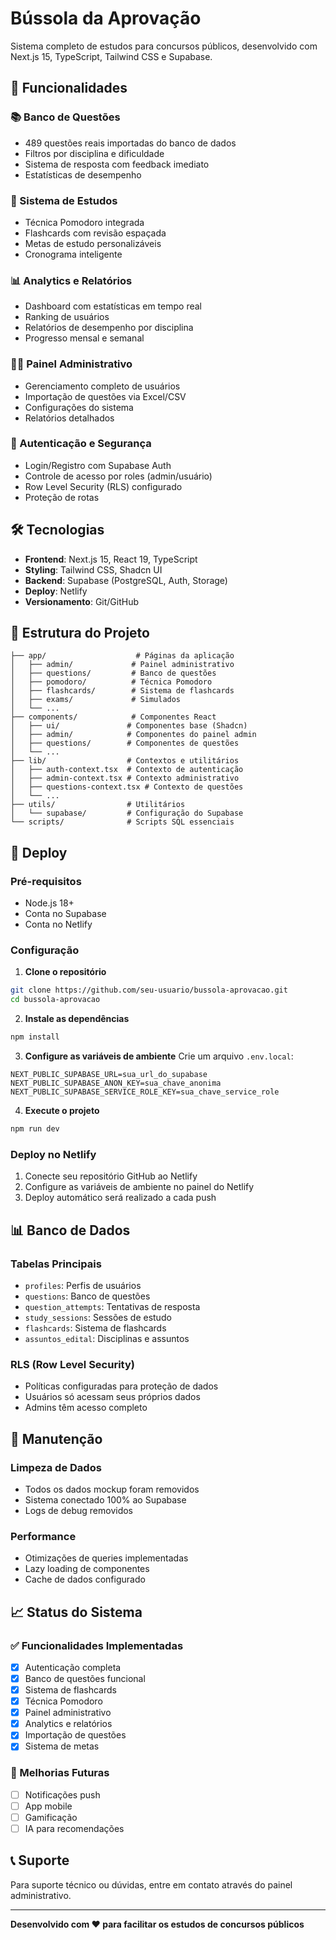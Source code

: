 # Bússola da Aprovação

Sistema completo de estudos para concursos públicos, desenvolvido com Next.js 15, TypeScript, Tailwind CSS e Supabase.

## 🚀 Funcionalidades

### 📚 Banco de Questões
- 489 questões reais importadas do banco de dados
- Filtros por disciplina e dificuldade
- Sistema de resposta com feedback imediato
- Estatísticas de desempenho

### 🎯 Sistema de Estudos
- Técnica Pomodoro integrada
- Flashcards com revisão espaçada
- Metas de estudo personalizáveis
- Cronograma inteligente

### 📊 Analytics e Relatórios
- Dashboard com estatísticas em tempo real
- Ranking de usuários
- Relatórios de desempenho por disciplina
- Progresso mensal e semanal

### 👨‍💼 Painel Administrativo
- Gerenciamento completo de usuários
- Importação de questões via Excel/CSV
- Configurações do sistema
- Relatórios detalhados

### 🔐 Autenticação e Segurança
- Login/Registro com Supabase Auth
- Controle de acesso por roles (admin/usuário)
- Row Level Security (RLS) configurado
- Proteção de rotas

## 🛠️ Tecnologias

- **Frontend**: Next.js 15, React 19, TypeScript
- **Styling**: Tailwind CSS, Shadcn UI
- **Backend**: Supabase (PostgreSQL, Auth, Storage)
- **Deploy**: Netlify
- **Versionamento**: Git/GitHub

## 📁 Estrutura do Projeto

```
├── app/                    # Páginas da aplicação
│   ├── admin/             # Painel administrativo
│   ├── questions/         # Banco de questões
│   ├── pomodoro/          # Técnica Pomodoro
│   ├── flashcards/        # Sistema de flashcards
│   ├── exams/             # Simulados
│   └── ...
├── components/            # Componentes React
│   ├── ui/               # Componentes base (Shadcn)
│   ├── admin/            # Componentes do painel admin
│   ├── questions/        # Componentes de questões
│   └── ...
├── lib/                  # Contextos e utilitários
│   ├── auth-context.tsx  # Contexto de autenticação
│   ├── admin-context.tsx # Contexto administrativo
│   ├── questions-context.tsx # Contexto de questões
│   └── ...
├── utils/                # Utilitários
│   └── supabase/         # Configuração do Supabase
└── scripts/              # Scripts SQL essenciais
```

## 🚀 Deploy

### Pré-requisitos
- Node.js 18+
- Conta no Supabase
- Conta no Netlify

### Configuração

1. **Clone o repositório**
```bash
git clone https://github.com/seu-usuario/bussola-aprovacao.git
cd bussola-aprovacao
```

2. **Instale as dependências**
```bash
npm install
```

3. **Configure as variáveis de ambiente**
Crie um arquivo `.env.local`:
```env
NEXT_PUBLIC_SUPABASE_URL=sua_url_do_supabase
NEXT_PUBLIC_SUPABASE_ANON_KEY=sua_chave_anonima
NEXT_PUBLIC_SUPABASE_SERVICE_ROLE_KEY=sua_chave_service_role
```

4. **Execute o projeto**
```bash
npm run dev
```

### Deploy no Netlify

1. Conecte seu repositório GitHub ao Netlify
2. Configure as variáveis de ambiente no painel do Netlify
3. Deploy automático será realizado a cada push

## 📊 Banco de Dados

### Tabelas Principais
- `profiles`: Perfis de usuários
- `questions`: Banco de questões
- `question_attempts`: Tentativas de resposta
- `study_sessions`: Sessões de estudo
- `flashcards`: Sistema de flashcards
- `assuntos_edital`: Disciplinas e assuntos

### RLS (Row Level Security)
- Políticas configuradas para proteção de dados
- Usuários só acessam seus próprios dados
- Admins têm acesso completo

## 🔧 Manutenção

### Limpeza de Dados
- Todos os dados mockup foram removidos
- Sistema conectado 100% ao Supabase
- Logs de debug removidos

### Performance
- Otimizações de queries implementadas
- Lazy loading de componentes
- Cache de dados configurado

## 📈 Status do Sistema

### ✅ Funcionalidades Implementadas
- [x] Autenticação completa
- [x] Banco de questões funcional
- [x] Sistema de flashcards
- [x] Técnica Pomodoro
- [x] Painel administrativo
- [x] Analytics e relatórios
- [x] Importação de questões
- [x] Sistema de metas

### 🔄 Melhorias Futuras
- [ ] Notificações push
- [ ] App mobile
- [ ] Gamificação
- [ ] IA para recomendações

## 📞 Suporte

Para suporte técnico ou dúvidas, entre em contato através do painel administrativo.

---

**Desenvolvido com ❤️ para facilitar os estudos de concursos públicos**

